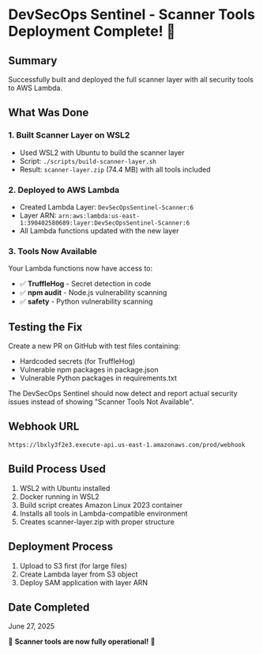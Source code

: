 # DevSecOps Sentinel - Scanner Tools Deployment Complete! 🎉

## Summary
Successfully built and deployed the full scanner layer with all security tools to AWS Lambda.

## What Was Done

### 1. Built Scanner Layer on WSL2
- Used WSL2 with Ubuntu to build the scanner layer
- Script: `./scripts/build-scanner-layer.sh`
- Result: `scanner-layer.zip` (74.4 MB) with all tools included

### 2. Deployed to AWS Lambda
- Created Lambda Layer: `DevSecOpsSentinel-Scanner:6`
- Layer ARN: `arn:aws:lambda:us-east-1:390402580689:layer:DevSecOpsSentinel-Scanner:6`
- All Lambda functions updated with the new layer

### 3. Tools Now Available
Your Lambda functions now have access to:
- ✅ **TruffleHog** - Secret detection in code
- ✅ **npm audit** - Node.js vulnerability scanning
- ✅ **safety** - Python vulnerability scanning

## Testing the Fix
Create a new PR on GitHub with test files containing:
- Hardcoded secrets (for TruffleHog)
- Vulnerable npm packages in package.json
- Vulnerable Python packages in requirements.txt

The DevSecOps Sentinel should now detect and report actual security issues instead of showing "Scanner Tools Not Available".

## Webhook URL
```
https://lbxly3f2e3.execute-api.us-east-1.amazonaws.com/prod/webhook
```

## Build Process Used
1. WSL2 with Ubuntu installed
2. Docker running in WSL2
3. Build script creates Amazon Linux 2023 container
4. Installs all tools in Lambda-compatible environment
5. Creates scanner-layer.zip with proper structure

## Deployment Process
1. Upload to S3 first (for large files)
2. Create Lambda layer from S3 object
3. Deploy SAM application with layer ARN

## Date Completed
June 27, 2025

🎉 **Scanner tools are now fully operational!** 🎉 